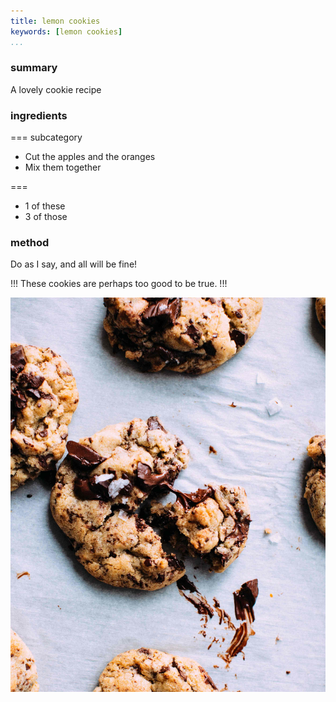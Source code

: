 ```yaml
---
title: lemon cookies
keywords: [lemon cookies]
...
```


### summary

A lovely cookie recipe

### ingredients

=== subcategory

- Cut the apples and the oranges
- Mix them together

===

- 1 of these
- 3 of those

### method

Do as I say, and all will be fine!

!!!
These cookies are perhaps too good to be true.
!!!

![A lovely cookie!](img/cookie.jpg)
